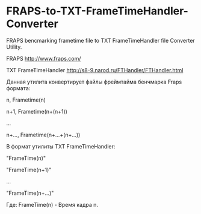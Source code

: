 # FRAPS-to-TXT-FrameTimeHandler-Converter

FRAPS bencmarking frametime file to TXT FrameTimeHandler file Converter Utility.

FRAPS http://www.fraps.com/

TXT FrameTimeHandler http://s8-9.narod.ru/FTHandler/FTHandler.html

Данная утилита конвертирует файлы фреймтайма бенчмарка Fraps формата:

n,             Frametime(n)

n+1,       Frametime(n+(n+1))

...

n+..., Frametime(n+...+(n+...)) 

В формат утилиты TXT FrameTimeHandler:

"FrameTime(n)"

"FrameTime(n+1)"

...

"FrameTime(n+...)"

Где: FrameTime(n) - Время кадра n.


